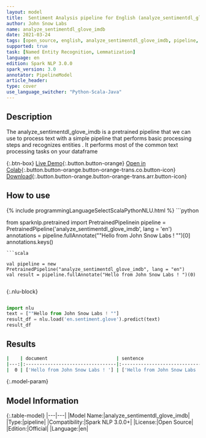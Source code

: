 ```yaml
---
layout: model
title:  Sentiment Analysis pipeline for English (analyze_sentimentdl_glove_imdb)
author: John Snow Labs
name: analyze_sentimentdl_glove_imdb
date: 2021-03-24
tags: [open_source, english, analyze_sentimentdl_glove_imdb, pipeline, en]
supported: true
task: [Named Entity Recognition, Lemmatization]
language: en
edition: Spark NLP 3.0.0
spark_version: 3.0
annotator: PipelineModel
article_header:
type: cover
use_language_switcher: "Python-Scala-Java"
---
```


## Description

The analyze_sentimentdl_glove_imdb is a pretrained pipeline that we can use to process text with a simple pipeline that performs basic processing steps 
and recognizes entities .
It performs most of the common text processing tasks on your dataframe

{:.btn-box}
[Live Demo](https://demo.johnsnowlabs.com/public/NER_EN_18/){:.button.button-orange}
[Open in Colab](https://colab.research.google.com/github/JohnSnowLabs/spark-nlp-workshop/blob/master/tutorials/streamlit_notebooks/NER_EN.ipynb){:.button.button-orange.button-orange-trans.co.button-icon}
[Download](https://s3.amazonaws.com/auxdata.johnsnowlabs.com/public/models/analyze_sentimentdl_glove_imdb_en_3.0.0_3.0_1616544505213.zip){:.button.button-orange.button-orange-trans.arr.button-icon}

## How to use



<div class="tabs-box" markdown="1">
{% include programmingLanguageSelectScalaPythonNLU.html %}
```python

from sparknlp.pretrained import PretrainedPipelinein
pipeline = PretrainedPipeline('analyze_sentimentdl_glove_imdb', lang = 'en')
annotations =  pipeline.fullAnnotate(""Hello from John Snow Labs ! "")[0]
annotations.keys()

```
```scala

val pipeline = new PretrainedPipeline("analyze_sentimentdl_glove_imdb", lang = "en")
val result = pipeline.fullAnnotate("Hello from John Snow Labs ! ")(0)


```

{:.nlu-block}
```python

import nlu
text = [""Hello from John Snow Labs ! ""]
result_df = nlu.load('en.sentiment.glove').predict(text)
result_df

```
</div>

## Results

```bash
|    | document                         | sentence                        | tokens                                         | word_embeddings              | sentence_embeddings          | sentiment   |
|---:|:---------------------------------|:--------------------------------|:-----------------------------------------------|:-----------------------------|:-----------------------------|:------------|
|  0 | ['Hello from John Snow Labs ! '] | ['Hello from John Snow Labs !'] | ['Hello', 'from', 'John', 'Snow', 'Labs', '!'] | [[0.2668800055980682,.,...]] | [[0.0771183446049690,.,...]] | ['neg']     |
```

{:.model-param}
## Model Information

{:.table-model}
|---|---|
|Model Name:|analyze_sentimentdl_glove_imdb|
|Type:|pipeline|
|Compatibility:|Spark NLP 3.0.0+|
|License:|Open Source|
|Edition:|Official|
|Language:|en|